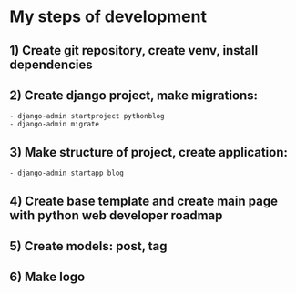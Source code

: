 # My steps of development
## 1) Create git repository, create venv, install dependencies
## 2) Create django project, make migrations:
    - django-admin startproject pythonblog
    - django-admin migrate
## 3) Make structure of project, create application:
    - django-admin startapp blog

## 4) Create base template and create main page with python web developer roadmap

## 5) Create models: post, tag

## 6) Make logo